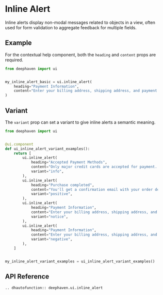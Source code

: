 # Inline Alert

Inline alerts display non-modal messages related to objects in a view, often used for form validation to aggregate feedback for multiple fields.

## Example

For the contextual help component, both the `heading` and `content` props are required. 

```python
from deephaven import ui


my_inline_alert_basic = ui.inline_alert(
    heading="Payment Information",
    content="Enter your billing address, shipping address, and payment method to complete your purchase.",
)
```


## Variant

The `variant` prop can set a variant to give inline alerts a semantic meaning.

```python
from deephaven import ui


@ui.component
def ui_inline_alert_variant_examples():
    return [
        ui.inline_alert(
            heading="Accepted Payment Methods",
            content="Only major credit cards are accepted for payment. Direct debit is currently unavailable.",
            variant="info",
        ),
        ui.inline_alert(
            heading="Purchase completed",
            content="You'll get a confirmation email with your order details shortly.",
            variant="positive",
        ),
        ui.inline_alert(
            heading="Payment Information",
            content="Enter your billing address, shipping address, and payment method to complete your purchase.",
            variant="notice",
        ),
        ui.inline_alert(
            heading="Payment Information",
            content="Enter your billing address, shipping address, and payment method to complete your purchase.",
            variant="negative",
        ),
    ]


my_inline_alert_variant_examples = ui_inline_alert_variant_examples()
```

## API Reference

```{eval-rst}
.. dhautofunction:: deephaven.ui.inline_alert
```
